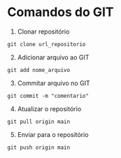 # Comandos do GIT

1. Clonar repositório

```shell
git clone url_repositorio
```

2. Adicionar arquivo ao GIT

```shell
git add nome_arquivo
```

3. Commitar arquivo no GIT

```shell
git commit -m "comentario"
```

4. Atualizar o repositório

```shell
git pull origin main
```

5. Enviar para o repositório

```shell
git push origin main
```
